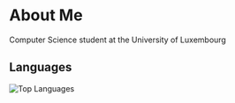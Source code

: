 # About Me
Computer Science student at the University of Luxembourg

## Languages
![Top Languages](https://github-readme-stats.vercel.app/api/top-langs/?username=TarikTornes&layout=compact&theme=radical&hide=jupyter%20notebook)


